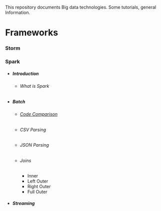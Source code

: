 This repository documents Big data technologies. Some tutorials, general Information.

# Frameworks
### Storm

### Spark
- ##### Introduction
  - ###### What is Spark
- ##### Batch
  - ###### [Code Comparison](spark/spark_batch/SparkBatch/src/main/java/com/ankur/main/code/comparison)
  - ###### CSV Parsing
  - ###### JSON Parsing
  - ###### Joins
    - Inner
    - Left Outer
    - Right Outer
    - Full Outer
- ##### Streaming

